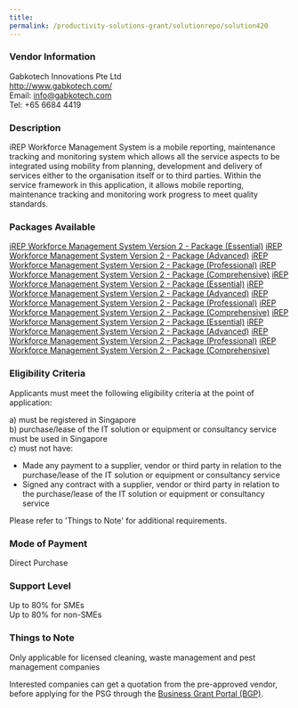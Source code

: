 ```yaml
---
title: 
permalink: /productivity-solutions-grant/solutionrepo/solution420
---
```


### Vendor Information
Gabkotech Innovations Pte Ltd<br>http://www.gabkotech.com/<br>Email: info@gabkotech.com<br>Tel: +65 6684 4419

### Description

iREP Workforce Management System is a mobile reporting, maintenance tracking and monitoring system which allows all the service aspects to be integrated using mobility from planning, development and delivery of services either to the organisation itself or to third parties.  Within the service framework in this application, it allows mobile reporting, maintenance tracking and monitoring work progress to meet quality standards.

### Packages Available

<a href='https://www.gobusiness.gov.sg/images/psg/Gakotech_ES_Annex_3_Part_2.pdf' target='_blank'>iREP Workforce Management System Version 2 - Package (Essential)</a>
<a href='https://www.gobusiness.gov.sg/images/psg/Gakotech_ES_Annex_3_Part_3.pdf' target='_blank'>iREP Workforce Management System Version 2 - Package (Advanced)</a>
<a href='https://www.gobusiness.gov.sg/images/psg/Gakotech_ES_Annex_3_Part_4.pdf' target='_blank'>iREP Workforce Management System Version 2 - Package (Professional)</a>
<a href='https://www.gobusiness.gov.sg/images/psg/Gakotech_ES_Annex_3_Part_5.pdf' target='_blank'>iREP Workforce Management System Version 2 - Package (Comprehensive)</a>
<a href='https://www.gobusiness.gov.sg/images/psg/Gakotech_ES_Annex_3_Part_2.pdf' target='_blank'>iREP Workforce Management System Version 2 - Package (Essential)</a>
<a href='https://www.gobusiness.gov.sg/images/psg/Gakotech_ES_Annex_3_Part_3.pdf' target='_blank'>iREP Workforce Management System Version 2 - Package (Advanced)</a>
<a href='https://www.gobusiness.gov.sg/images/psg/Gakotech_ES_Annex_3_Part_4.pdf' target='_blank'>iREP Workforce Management System Version 2 - Package (Professional)</a>
<a href='https://www.gobusiness.gov.sg/images/psg/Gakotech_ES_Annex_3_Part_5.pdf' target='_blank'>iREP Workforce Management System Version 2 - Package (Comprehensive)</a>
<a href='https://www.gobusiness.gov.sg/images/psg/Gakotech_ES_Annex_3_Part_2.pdf' target='_blank'>iREP Workforce Management System Version 2 - Package (Essential)</a>
<a href='https://www.gobusiness.gov.sg/images/psg/Gakotech_ES_Annex_3_Part_3.pdf' target='_blank'>iREP Workforce Management System Version 2 - Package (Advanced)</a>
<a href='https://www.gobusiness.gov.sg/images/psg/Gakotech_ES_Annex_3_Part_4.pdf' target='_blank'>iREP Workforce Management System Version 2 - Package (Professional)</a>
<a href='https://www.gobusiness.gov.sg/images/psg/Gakotech_ES_Annex_3_Part_5.pdf' target='_blank'>iREP Workforce Management System Version 2 - Package (Comprehensive)</a>

### Eligibility Criteria

Applicants must meet the following eligibility criteria at the point of application:

a) must be registered in Singapore <br>
b) purchase/lease of the IT solution or equipment or consultancy service must be used in Singapore <br>
c) must not have:
- Made any payment to a supplier, vendor or third party in relation to the purchase/lease of the IT solution or equipment or consultancy service
- Signed any contract with a supplier, vendor or third party in relation to the purchase/lease of the IT solution or equipment or consultancy service

Please refer to 'Things to Note' for additional requirements.

### Mode of Payment
Direct Purchase

### Support Level
Up to 80% for SMEs <br>
Up to 80% for non-SMEs

### Things to Note
Only applicable for licensed cleaning, waste management and pest management companies

Interested companies can get a quotation from the pre-approved vendor, before applying for the PSG through the <a target='_blank' href='https://www.businessgrants.gov.sg/'>Business Grant Portal (BGP)</a>.
